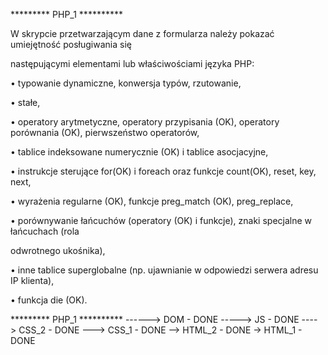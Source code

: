 ********* PHP_1 **********

W skrypcie przetwarzającym dane z formularza należy pokazać umiejętność posługiwania się

następującymi elementami lub właściwościami języka PHP:

• typowanie dynamiczne, konwersja typów, rzutowanie,

• stałe,

• operatory arytmetyczne, operatory przypisania (OK), operatory porównania (OK), pierwszeństwo operatorów,

• tablice indeksowane numerycznie (OK) i tablice asocjacyjne,

• instrukcje sterujące for(OK) i foreach oraz funkcje count(OK), reset, key, next,

• wyrażenia regularne (OK), funkcje preg_match (OK), preg_replace,

• porównywanie łańcuchów (operatory (OK) i funkcje), znaki specjalne w łańcuchach (rola

odwrotnego ukośnika),

• inne tablice superglobalne (np. ujawnianie w odpowiedzi serwera adresu IP klienta),

• funkcja die (OK).

********* PHP_1 **********
------> DOM - DONE
-----> JS - DONE
----> CSS_2 - DONE
---> CSS_1 - DONE
--> HTML_2 - DONE
-> HTML_1 - DONE
